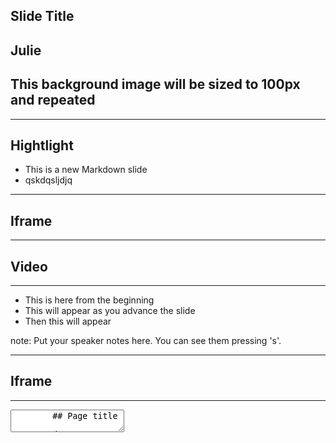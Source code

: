 ##  Slide Title



<section data-background-image="https://images8.alphacoders.com/609/thumb-1920-609301.jpg">
	<h2>Julie</h2>
</section>

<section data-background-image="https://images8.alphacoders.com/609/thumb-1920-609301.jpg" data-background-size="100px" data-background-repeat="repeat">
	<h2>This background image will be sized to 100px and repeated</h2>
</section>


---

## Hightlight

* This is a new Markdown slide 
* qskdqsljdjq <!-- .element: class="fragment highlight-red" -->


---

<section data-background-iframe="https://slides.com" data-background-interactive>
	<h2>Iframe</h2>
</section>

---

<section data-background-video="https://s3.amazonaws.com/static.slid.es/site/homepage/v1/homepage-video-editor.mp4,https://s3.amazonaws.com/static.slid.es/site/homepage/v1/homepage-video-editor.webm" data-background-video-loop data-background-video-muted>
	<h2>Video</h2>
</section>

---

* This is here from the beginning
* This will appear as you advance the slide <!-- .element: class="fragment" -->
* Then this will appear <!-- .element: class="fragment" -->

note:
    Put your speaker notes here.
    You can see them pressing 's'.

---

<section data-background-iframe="http://pitest.org" data-background-interactive>
	<h2>Iframe</h2>
</section>

---

<section data-markdown>
	<textarea data-template>
		## Page title

		A paragraph with some text and a [link](http://hakim.se).
	</textarea>
</section>


---

<section>
  <iframe class="stretch" data-src="http://pitest.org"></iframe>
</section>


---

# Fragments

<section>
	<p class="fragment grow">grow</p>
	<p class="fragment shrink">shrink</p>
	<p class="fragment fade-out">fade-out</p>
	<p class="fragment fade-up">fade-up (also down, left and right!)</p>
	<p class="fragment current-visible">visible only once</p>
	<p class="fragment highlight-current-blue">blue only once</p>
	<p class="fragment highlight-red">highlight-red</p>
	<p class="fragment highlight-green">highlight-green</p>
	<p class="fragment highlight-blue">highlight-blue</p>
</section>

-  highlight-red <!-- .element: class="fragment highlight-red" -->





